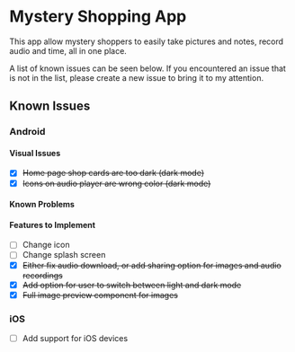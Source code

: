 # Mystery Shopping App
This app allow mystery shoppers to easily take pictures and notes, record audio and time,
all in one place.

A list of known issues can be seen below. If you encountered an issue that is not in the
list, please create a new issue to bring it to my attention.


## Known Issues

### Android
#### Visual Issues
- [x] ~~Home page shop cards are too dark (dark mode)~~
- [x] ~~Icons on audio player are wrong color (dark mode)~~

#### Known Problems


#### Features to Implement
- [ ] Change icon
- [ ] Change splash screen
- [x] ~~Either fix audio download, or add sharing option for images and audio recordings~~
- [x] ~~Add option for user to switch between light and dark mode~~
- [x] ~~Full image preview component for images~~

### iOS
- [ ] Add support for iOS devices
